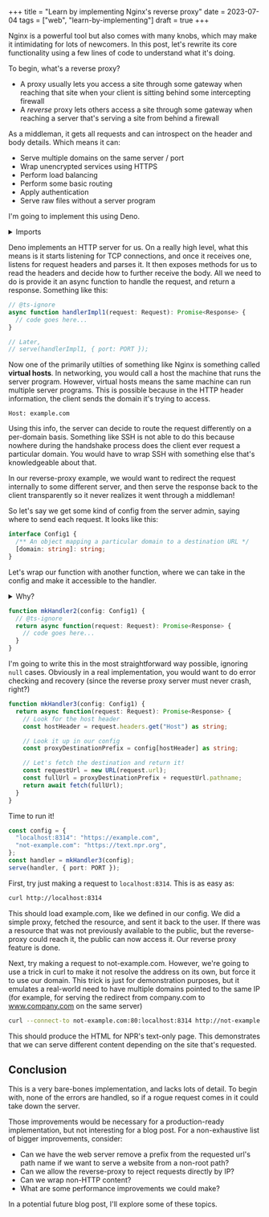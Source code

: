 +++
title = "Learn by implementing Nginx's reverse proxy"
date = 2023-07-04
tags = ["web", "learn-by-implementing"]
draft = true
+++

Nginx is a powerful tool but also comes with many knobs, which may make it
intimidating for lots of newcomers. In this post, let's rewrite its core
functionality using a few lines of code to understand what it's doing.

<!--more-->

To begin, what's a reverse proxy?

- A proxy usually lets you access a site through some gateway when reaching that
    site when your client is sitting behind some intercepting firewall
- A _reverse_ proxy lets others access a site through some gateway when reaching
    a server that's serving a site from behind a firewall

As a middleman, it gets all requests and can introspect on the header and body
details. Which means it can:

- Serve multiple domains on the same server / port
- Wrap unencrypted services using HTTPS
- Perform load balancing
- Perform some basic routing
- Apply authentication
- Serve raw files without a server program

I'm going to implement this using Deno.

<details>
  <summary>Imports</summary>

  ```ts
  import { serve } from "https://deno.land/std@0.192.0/http/mod.ts";
  const PORT = parseInt(Deno.env.get("PORT") || "8314");
  ```
</details>

Deno implements an HTTP server for us. On a really high level, what this means
is it starts listening for TCP connections, and once it receives one, listens
for request headers and parses it. It then exposes methods for us to read the
headers and decide how to further receive the body. All we need to do is provide
it an async function to handle the request, and return a response. Something
like this:

```ts
// @ts-ignore
async function handlerImpl1(request: Request): Promise<Response> {
  // code goes here...
}

// Later,
// serve(handlerImpl1, { port: PORT });
```

Now one of the primarily utilties of something like Nginx is something called
**virtual hosts**. In networking, you would call a host the machine that runs
the server program. However, virtual hosts means the same machine can run
multiple server programs. This is possible because in the HTTP header
information, the client sends the domain it's trying to access.

```
Host: example.com
```

Using this info, the server can decide to route the request differently on a
per-domain basis. Something like SSH is not able to do this because nowhere
during the handshake process does the client ever request a particular domain.
You would have to wrap SSH with something else that's knowledgeable about that.

In our reverse-proxy example, we would want to redirect the request internally
to some different server, and then serve the response back to the client
transparently so it never realizes it went through a middleman!

So let's say we get some kind of config from the server admin, saying where to
send each request. It looks like this:

```ts
interface Config1 {
  /** An object mapping a particular domain to a destination URL */
  [domain: string]: string;
}
```

Let's wrap our function with another function, where we can take in the config
and make it accessible to the handler.

<details>
  <summary>Why?</summary>

  The `serve` here is what's called a **higher-order function**. This means that
  rather than passing just data to it, we're passing it a function as a
  _variable_ to store and call of its own volition. A common example of
  a higher-order function is `Array.map`, where you take a function and apply it
  to all elements within the array.

  So since `serve` is calling our handler, we cannot change its signature.
  That's because in order to change its signature, we have to change where it's
  called, which is inside the Deno standard library.

  Fortunately, functions capture variables (like `config`) from outside of their
  scope, and when we pass it to `serve`, it retains those captured variables.

  For an implementation like this, you don't actually need to wrap it in another
  function like `mkHandler2`, but I'm doing it here to make it easier to
  separate out the code into pieces that fit the prose of the blog post. You
  could just as well just define it like this:

  ```
  const config = { ... };
  const handler = async function(request: Request): Promise<Response> {
    // code goes here...
  };
  serve(handler, { port: PORT });
  ```
</details>

```ts
function mkHandler2(config: Config1) {
  // @ts-ignore
  return async function(request: Request): Promise<Response> {
    // code goes here...
  }
}
```

I'm going to write this in the most straightforward way possible, ignoring
`null` cases. Obviously in a real implementation, you would want to do error
checking and recovery (since the reverse proxy server must never crash, right?)

```ts
function mkHandler3(config: Config1) {
  return async function(request: Request): Promise<Response> {
    // Look for the host header
    const hostHeader = request.headers.get("Host") as string;

    // Look it up in our config
    const proxyDestinationPrefix = config[hostHeader] as string;

    // Let's fetch the destination and return it!
    const requestUrl = new URL(request.url);
    const fullUrl = proxyDestinationPrefix + requestUrl.pathname;
    return await fetch(fullUrl);
  }
}
```

Time to run it!

```ts
const config = {
  "localhost:8314": "https://example.com",
  "not-example.com": "https://text.npr.org",
};
const handler = mkHandler3(config);
serve(handler, { port: PORT });
```

First, try just making a request to `localhost:8314`. This is as easy as:

```bash
curl http://localhost:8314
```

This should load example.com, like we defined in our config. We did a simple
proxy, fetched the resource, and sent it back to the user. If there was a
resource that was not previously available to the public, but the reverse-proxy
could reach it, the public can now access it. Our reverse proxy feature is done.

Next, try making a request to not-example.com. However, we're going to use a
trick in curl to make it not resolve the address on its own, but force it to use
our domain. This trick is just for demonstration purposes, but it emulates a
real-world need to have multiple domains pointed to the same IP (for example,
for serving the redirect from company.com to www.company.com on the same server)

```bash
curl --connect-to not-example.com:80:localhost:8314 http://not-example.com
```

This should produce the HTML for NPR's text-only page. This demonstrates that we
can serve different content depending on the site that's requested.

## Conclusion

This is a very bare-bones implementation, and lacks lots of detail. To begin
with, none of the errors are handled, so if a rogue request comes in it could
take down the server.

Those improvements would be necessary for a production-ready implementation, but
not interesting for a blog post. For a non-exhaustive list of bigger
improvements, consider:

- Can we have the web server remove a prefix from the requested url's path name
    if we want to serve a website from a non-root path?
- Can we allow the reverse-proxy to reject requests directly by IP?
- Can we wrap non-HTTP content?
- What are some performance improvements we could make?

In a potential future blog post, I'll explore some of these topics.
